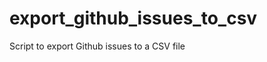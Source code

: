 export_github_issues_to_csv
===========================

Script to export Github issues to a CSV file